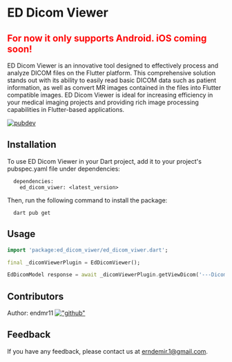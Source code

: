 # ED Dicom Viewer

## <span style="color: red"> For now it only supports Android. iOS coming soon! </span>
ED Dicom Viewer is an innovative tool designed to effectively process and analyze DICOM files on the Flutter platform. This comprehensive solution stands out with its ability to easily read basic DICOM data such as patient information, as well as convert MR images contained in the files into Flutter compatible images. ED Dicom Viewer is ideal for increasing efficiency in your medical imaging projects and providing rich image processing capabilities in Flutter-based applications.

[![pubdev](https://img.shields.io/badge/pub-ed_dicom_viwer-blue)](https://pub.dev/packages/ed_dicom_viwer)


## Installation

To use ED Dicom Viewer in your Dart project, add it to your project's pubspec.yaml file under dependencies:

```
  dependencies:
    ed_dicom_viwer: <latest_version>
```

Then, run the following command to install the package:

```
  dart pub get
```

## Usage

```dart
import 'package:ed_dicom_viwer/ed_dicom_viwer.dart';

final _dicomViewerPlugin = EdDicomViewer();

EdDicomModel response = await _dicomViewerPlugin.getViewDicom('---Dicom File Path---');

```

## Contributors

Author: endmr11 [!["github"](https://img.shields.io/badge/GitHub-100000?style=for-the-badge&logo=github&logoColor=white)](https://github.com/endmr11)

## Feedback

If you have any feedback, please contact us at erndemir.1@gmail.com.